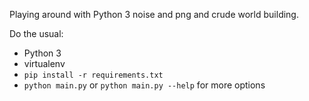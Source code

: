 Playing around with Python 3 noise and png and crude world building.

Do the usual:

 - Python 3
 - virtualenv
 - `pip install -r requirements.txt`
 - `python main.py` or `python main.py --help` for more options

